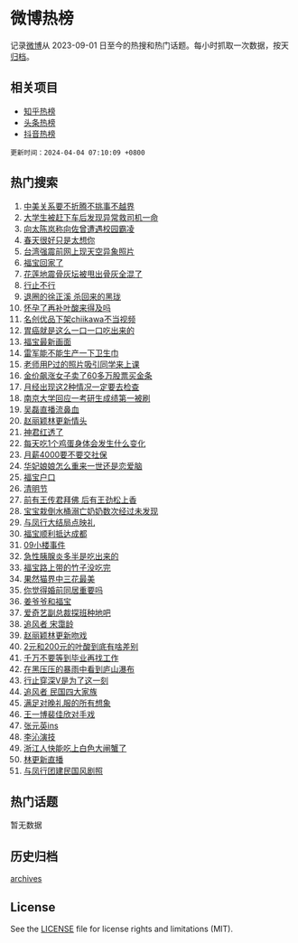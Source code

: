 # 微博热榜

记录[微博](https://www.weibo.com)从 2023-09-01 日至今的热搜和热门话题。每小时抓取一次数据，按天[归档](archives)。

## 相关项目

- [知乎热榜](https://github.com/hotarchive/zhihu)
- [头条热榜](https://github.com/hotarchive/toutiao)
- [抖音热榜](https://github.com/hotarchive/douyin)


`更新时间：2024-04-04 07:10:09 +0800`

## 热门搜索

1. [中美关系要不折腾不挑事不越界](https://m.weibo.cn/search?containerid=100103type%3D1%26t%3D10%26q%3D%23%E4%B8%AD%E7%BE%8E%E5%85%B3%E7%B3%BB%E8%A6%81%E4%B8%8D%E6%8A%98%E8%85%BE%E4%B8%8D%E6%8C%91%E4%BA%8B%E4%B8%8D%E8%B6%8A%E7%95%8C%23&stream_entry_id=51&isnewpage=1&extparam=seat%3D1%26pos%3D0%26q%3D%2523%25E4%25B8%25AD%25E7%25BE%258E%25E5%2585%25B3%25E7%25B3%25BB%25E8%25A6%2581%25E4%25B8%258D%25E6%258A%2598%25E8%2585%25BE%25E4%25B8%258D%25E6%258C%2591%25E4%25BA%258B%25E4%25B8%258D%25E8%25B6%258A%25E7%2595%258C%2523%26stream_entry_id%3D51%26dgr%3D0%26c_type%3D51%26filter_type%3Drealtimehot%26cate%3D10103%26display_time%3D1712185808%26pre_seqid%3D1712185808896029874171)
1. [大学生被赶下车后发现异常救司机一命](https://m.weibo.cn/search?containerid=100103type%3D1%26t%3D10%26q%3D%23%E5%A4%A7%E5%AD%A6%E7%94%9F%E8%A2%AB%E8%B5%B6%E4%B8%8B%E8%BD%A6%E5%90%8E%E5%8F%91%E7%8E%B0%E5%BC%82%E5%B8%B8%E6%95%91%E5%8F%B8%E6%9C%BA%E4%B8%80%E5%91%BD%23&stream_entry_id=31&isnewpage=1&extparam=seat%3D1%26pos%3D0%26flag%3D32768%26q%3D%2523%25E5%25A4%25A7%25E5%25AD%25A6%25E7%2594%259F%25E8%25A2%25AB%25E8%25B5%25B6%25E4%25B8%258B%25E8%25BD%25A6%25E5%2590%258E%25E5%258F%2591%25E7%258E%25B0%25E5%25BC%2582%25E5%25B8%25B8%25E6%2595%2591%25E5%258F%25B8%25E6%259C%25BA%25E4%25B8%2580%25E5%2591%25BD%2523%26dgr%3D0%26c_type%3D31%26cate%3D5001%26band_rank%3D1%26stream_entry_id%3D31%26lcate%3D5001%26filter_type%3Drealtimehot%26realpos%3D1%26display_time%3D1712185808%26pre_seqid%3D1712185808896029874171)
1. [向太陈岚称向佐曾遭遇校园霸凌](https://m.weibo.cn/search?containerid=100103type%3D1%26t%3D10%26q%3D%23%E5%90%91%E5%A4%AA%E9%99%88%E5%B2%9A%E7%A7%B0%E5%90%91%E4%BD%90%E6%9B%BE%E9%81%AD%E9%81%87%E6%A0%A1%E5%9B%AD%E9%9C%B8%E5%87%8C%23&stream_entry_id=31&isnewpage=1&extparam=seat%3D1%26pos%3D1%26flag%3D2%26q%3D%2523%25E5%2590%2591%25E5%25A4%25AA%25E9%2599%2588%25E5%25B2%259A%25E7%25A7%25B0%25E5%2590%2591%25E4%25BD%2590%25E6%259B%25BE%25E9%2581%25AD%25E9%2581%2587%25E6%25A0%25A1%25E5%259B%25AD%25E9%259C%25B8%25E5%2587%258C%2523%26dgr%3D0%26c_type%3D31%26cate%3D5001%26band_rank%3D2%26stream_entry_id%3D31%26lcate%3D5001%26filter_type%3Drealtimehot%26realpos%3D2%26display_time%3D1712185808%26pre_seqid%3D1712185808896029874171)
1. [春天很好只是太想你](https://m.weibo.cn/search?containerid=100103type%3D1%26t%3D10%26q%3D%23%E6%98%A5%E5%A4%A9%E5%BE%88%E5%A5%BD%E5%8F%AA%E6%98%AF%E5%A4%AA%E6%83%B3%E4%BD%A0%23&stream_entry_id=31&isnewpage=1&extparam=seat%3D1%26pos%3D2%26flag%3D0%26q%3D%2523%25E6%2598%25A5%25E5%25A4%25A9%25E5%25BE%2588%25E5%25A5%25BD%25E5%258F%25AA%25E6%2598%25AF%25E5%25A4%25AA%25E6%2583%25B3%25E4%25BD%25A0%2523%26dgr%3D0%26c_type%3D31%26cate%3D5001%26band_rank%3D3%26stream_entry_id%3D31%26lcate%3D5001%26filter_type%3Drealtimehot%26realpos%3D3%26display_time%3D1712185808%26pre_seqid%3D1712185808896029874171)
1. [台湾强震前网上现天空异象照片](https://m.weibo.cn/search?containerid=100103type%3D1%26t%3D10%26q%3D%23%E5%8F%B0%E6%B9%BE%E5%BC%BA%E9%9C%87%E5%89%8D%E7%BD%91%E4%B8%8A%E7%8E%B0%E5%A4%A9%E7%A9%BA%E5%BC%82%E8%B1%A1%E7%85%A7%E7%89%87%23&stream_entry_id=31&isnewpage=1&extparam=seat%3D1%26pos%3D3%26flag%3D2%26q%3D%2523%25E5%258F%25B0%25E6%25B9%25BE%25E5%25BC%25BA%25E9%259C%2587%25E5%2589%258D%25E7%25BD%2591%25E4%25B8%258A%25E7%258E%25B0%25E5%25A4%25A9%25E7%25A9%25BA%25E5%25BC%2582%25E8%25B1%25A1%25E7%2585%25A7%25E7%2589%2587%2523%26dgr%3D0%26c_type%3D31%26cate%3D5001%26band_rank%3D4%26stream_entry_id%3D31%26lcate%3D5001%26filter_type%3Drealtimehot%26realpos%3D4%26display_time%3D1712185808%26pre_seqid%3D1712185808896029874171)
1. [福宝回家了](https://m.weibo.cn/search?containerid=100103type%3D1%26t%3D10%26q%3D%23%E7%A6%8F%E5%AE%9D%E5%9B%9E%E5%AE%B6%E4%BA%86%23&stream_entry_id=31&isnewpage=1&extparam=seat%3D1%26pos%3D4%26flag%3D16%26q%3D%2523%25E7%25A6%258F%25E5%25AE%259D%25E5%259B%259E%25E5%25AE%25B6%25E4%25BA%2586%2523%26dgr%3D0%26c_type%3D31%26cate%3D5001%26band_rank%3D5%26stream_entry_id%3D31%26lcate%3D5001%26filter_type%3Drealtimehot%26realpos%3D5%26display_time%3D1712185808%26pre_seqid%3D1712185808896029874171)
1. [花莲地震骨灰坛被甩出骨灰全混了](https://m.weibo.cn/search?containerid=100103type%3D1%26t%3D10%26q%3D%23%E8%8A%B1%E8%8E%B2%E5%9C%B0%E9%9C%87%E9%AA%A8%E7%81%B0%E5%9D%9B%E8%A2%AB%E7%94%A9%E5%87%BA%E9%AA%A8%E7%81%B0%E5%85%A8%E6%B7%B7%E4%BA%86%23&stream_entry_id=31&isnewpage=1&extparam=seat%3D1%26pos%3D5%26flag%3D2%26q%3D%2523%25E8%258A%25B1%25E8%258E%25B2%25E5%259C%25B0%25E9%259C%2587%25E9%25AA%25A8%25E7%2581%25B0%25E5%259D%259B%25E8%25A2%25AB%25E7%2594%25A9%25E5%2587%25BA%25E9%25AA%25A8%25E7%2581%25B0%25E5%2585%25A8%25E6%25B7%25B7%25E4%25BA%2586%2523%26dgr%3D0%26c_type%3D31%26cate%3D5001%26band_rank%3D6%26stream_entry_id%3D31%26lcate%3D5001%26filter_type%3Drealtimehot%26realpos%3D6%26display_time%3D1712185808%26pre_seqid%3D1712185808896029874171)
1. [行止不行](https://m.weibo.cn/search?containerid=100103type%3D1%26t%3D10%26q%3D%23%E8%A1%8C%E6%AD%A2%E4%B8%8D%E8%A1%8C%23&stream_entry_id=31&isnewpage=1&extparam=seat%3D1%26pos%3D6%26flag%3D2%26q%3D%2523%25E8%25A1%258C%25E6%25AD%25A2%25E4%25B8%258D%25E8%25A1%258C%2523%26dgr%3D0%26c_type%3D31%26cate%3D5001%26band_rank%3D7%26stream_entry_id%3D31%26lcate%3D5001%26filter_type%3Drealtimehot%26realpos%3D7%26display_time%3D1712185808%26pre_seqid%3D1712185808896029874171)
1. [退圈的徐正溪 杀回来的黑珑](https://m.weibo.cn/search?containerid=100103type%3D1%26t%3D10%26q%3D%E9%80%80%E5%9C%88%E7%9A%84%E5%BE%90%E6%AD%A3%E6%BA%AA+%E6%9D%80%E5%9B%9E%E6%9D%A5%E7%9A%84%E9%BB%91%E7%8F%91&stream_entry_id=31&isnewpage=1&extparam=seat%3D1%26pos%3D7%26flag%3D2%26q%3D%25E9%2580%2580%25E5%259C%2588%25E7%259A%2584%25E5%25BE%2590%25E6%25AD%25A3%25E6%25BA%25AA%2520%25E6%259D%2580%25E5%259B%259E%25E6%259D%25A5%25E7%259A%2584%25E9%25BB%2591%25E7%258F%2591%26dgr%3D0%26c_type%3D31%26cate%3D5001%26band_rank%3D8%26stream_entry_id%3D31%26lcate%3D5001%26filter_type%3Drealtimehot%26realpos%3D8%26display_time%3D1712185808%26pre_seqid%3D1712185808896029874171)
1. [怀孕了再补叶酸来得及吗](https://m.weibo.cn/search?containerid=100103type%3D1%26t%3D10%26q%3D%23%E6%80%80%E5%AD%95%E4%BA%86%E5%86%8D%E8%A1%A5%E5%8F%B6%E9%85%B8%E6%9D%A5%E5%BE%97%E5%8F%8A%E5%90%97%23&stream_entry_id=31&isnewpage=1&extparam=seat%3D1%26pos%3D8%26flag%3D2%26q%3D%2523%25E6%2580%2580%25E5%25AD%2595%25E4%25BA%2586%25E5%2586%258D%25E8%25A1%25A5%25E5%258F%25B6%25E9%2585%25B8%25E6%259D%25A5%25E5%25BE%2597%25E5%258F%258A%25E5%2590%2597%2523%26dgr%3D0%26c_type%3D31%26cate%3D5001%26band_rank%3D9%26stream_entry_id%3D31%26lcate%3D5001%26filter_type%3Drealtimehot%26realpos%3D9%26display_time%3D1712185808%26pre_seqid%3D1712185808896029874171)
1. [名创优品下架chiikawa不当视频](https://m.weibo.cn/search?containerid=100103type%3D1%26t%3D10%26q%3D%23%E5%90%8D%E5%88%9B%E4%BC%98%E5%93%81%E4%B8%8B%E6%9E%B6chiikawa%E4%B8%8D%E5%BD%93%E8%A7%86%E9%A2%91%23&stream_entry_id=31&isnewpage=1&extparam=seat%3D1%26pos%3D9%26flag%3D2%26q%3D%2523%25E5%2590%258D%25E5%2588%259B%25E4%25BC%2598%25E5%2593%2581%25E4%25B8%258B%25E6%259E%25B6chiikawa%25E4%25B8%258D%25E5%25BD%2593%25E8%25A7%2586%25E9%25A2%2591%2523%26dgr%3D0%26c_type%3D31%26cate%3D5001%26band_rank%3D10%26stream_entry_id%3D31%26lcate%3D5001%26filter_type%3Drealtimehot%26realpos%3D10%26display_time%3D1712185808%26pre_seqid%3D1712185808896029874171)
1. [胃癌就是这么一口一口吃出来的](https://m.weibo.cn/search?containerid=100103type%3D1%26t%3D10%26q%3D%23%E8%83%83%E7%99%8C%E5%B0%B1%E6%98%AF%E8%BF%99%E4%B9%88%E4%B8%80%E5%8F%A3%E4%B8%80%E5%8F%A3%E5%90%83%E5%87%BA%E6%9D%A5%E7%9A%84%23&stream_entry_id=31&isnewpage=1&extparam=seat%3D1%26pos%3D10%26flag%3D2%26q%3D%2523%25E8%2583%2583%25E7%2599%258C%25E5%25B0%25B1%25E6%2598%25AF%25E8%25BF%2599%25E4%25B9%2588%25E4%25B8%2580%25E5%258F%25A3%25E4%25B8%2580%25E5%258F%25A3%25E5%2590%2583%25E5%2587%25BA%25E6%259D%25A5%25E7%259A%2584%2523%26dgr%3D0%26c_type%3D31%26cate%3D5001%26band_rank%3D11%26stream_entry_id%3D31%26lcate%3D5001%26filter_type%3Drealtimehot%26realpos%3D11%26display_time%3D1712185808%26pre_seqid%3D1712185808896029874171)
1. [福宝最新画面](https://m.weibo.cn/search?containerid=100103type%3D1%26t%3D10%26q%3D%23%E7%A6%8F%E5%AE%9D%E6%9C%80%E6%96%B0%E7%94%BB%E9%9D%A2%23&stream_entry_id=31&isnewpage=1&extparam=seat%3D1%26pos%3D11%26flag%3D0%26q%3D%2523%25E7%25A6%258F%25E5%25AE%259D%25E6%259C%2580%25E6%2596%25B0%25E7%2594%25BB%25E9%259D%25A2%2523%26dgr%3D0%26c_type%3D31%26cate%3D5001%26band_rank%3D12%26stream_entry_id%3D31%26lcate%3D5001%26filter_type%3Drealtimehot%26realpos%3D12%26display_time%3D1712185808%26pre_seqid%3D1712185808896029874171)
1. [雷军能不能生产一下卫生巾](https://m.weibo.cn/search?containerid=100103type%3D1%26t%3D10%26q%3D%23%E9%9B%B7%E5%86%9B%E8%83%BD%E4%B8%8D%E8%83%BD%E7%94%9F%E4%BA%A7%E4%B8%80%E4%B8%8B%E5%8D%AB%E7%94%9F%E5%B7%BE%23&stream_entry_id=31&isnewpage=1&extparam=seat%3D1%26pos%3D12%26flag%3D0%26q%3D%2523%25E9%259B%25B7%25E5%2586%259B%25E8%2583%25BD%25E4%25B8%258D%25E8%2583%25BD%25E7%2594%259F%25E4%25BA%25A7%25E4%25B8%2580%25E4%25B8%258B%25E5%258D%25AB%25E7%2594%259F%25E5%25B7%25BE%2523%26dgr%3D0%26c_type%3D31%26cate%3D5001%26band_rank%3D13%26stream_entry_id%3D31%26lcate%3D5001%26filter_type%3Drealtimehot%26realpos%3D13%26display_time%3D1712185808%26pre_seqid%3D1712185808896029874171)
1. [老师用P过的照片吸引同学来上课](https://m.weibo.cn/search?containerid=100103type%3D1%26t%3D10%26q%3D%E8%80%81%E5%B8%88%E7%94%A8P%E8%BF%87%E7%9A%84%E7%85%A7%E7%89%87%E5%90%B8%E5%BC%95%E5%90%8C%E5%AD%A6%E6%9D%A5%E4%B8%8A%E8%AF%BE&stream_entry_id=31&isnewpage=1&extparam=seat%3D1%26pos%3D13%26flag%3D2%26q%3D%25E8%2580%2581%25E5%25B8%2588%25E7%2594%25A8P%25E8%25BF%2587%25E7%259A%2584%25E7%2585%25A7%25E7%2589%2587%25E5%2590%25B8%25E5%25BC%2595%25E5%2590%258C%25E5%25AD%25A6%25E6%259D%25A5%25E4%25B8%258A%25E8%25AF%25BE%26dgr%3D0%26c_type%3D31%26cate%3D5001%26band_rank%3D14%26stream_entry_id%3D31%26lcate%3D5001%26filter_type%3Drealtimehot%26realpos%3D14%26display_time%3D1712185808%26pre_seqid%3D1712185808896029874171)
1. [金价飙涨女子卖了60多万股票买金条](https://m.weibo.cn/search?containerid=100103type%3D1%26t%3D10%26q%3D%23%E9%87%91%E4%BB%B7%E9%A3%99%E6%B6%A8%E5%A5%B3%E5%AD%90%E5%8D%96%E4%BA%8660%E5%A4%9A%E4%B8%87%E8%82%A1%E7%A5%A8%E4%B9%B0%E9%87%91%E6%9D%A1%23&stream_entry_id=31&isnewpage=1&extparam=seat%3D1%26pos%3D14%26flag%3D0%26q%3D%2523%25E9%2587%2591%25E4%25BB%25B7%25E9%25A3%2599%25E6%25B6%25A8%25E5%25A5%25B3%25E5%25AD%2590%25E5%258D%2596%25E4%25BA%258660%25E5%25A4%259A%25E4%25B8%2587%25E8%2582%25A1%25E7%25A5%25A8%25E4%25B9%25B0%25E9%2587%2591%25E6%259D%25A1%2523%26dgr%3D0%26c_type%3D31%26cate%3D5001%26band_rank%3D15%26stream_entry_id%3D31%26lcate%3D5001%26filter_type%3Drealtimehot%26realpos%3D15%26display_time%3D1712185808%26pre_seqid%3D1712185808896029874171)
1. [月经出现这2种情况一定要去检查](https://m.weibo.cn/search?containerid=100103type%3D1%26t%3D10%26q%3D%23%E6%9C%88%E7%BB%8F%E5%87%BA%E7%8E%B0%E8%BF%992%E7%A7%8D%E6%83%85%E5%86%B5%E4%B8%80%E5%AE%9A%E8%A6%81%E5%8E%BB%E6%A3%80%E6%9F%A5%23&stream_entry_id=31&isnewpage=1&extparam=seat%3D1%26pos%3D15%26flag%3D0%26q%3D%2523%25E6%259C%2588%25E7%25BB%258F%25E5%2587%25BA%25E7%258E%25B0%25E8%25BF%25992%25E7%25A7%258D%25E6%2583%2585%25E5%2586%25B5%25E4%25B8%2580%25E5%25AE%259A%25E8%25A6%2581%25E5%258E%25BB%25E6%25A3%2580%25E6%259F%25A5%2523%26dgr%3D0%26c_type%3D31%26cate%3D5001%26band_rank%3D16%26stream_entry_id%3D31%26lcate%3D5001%26filter_type%3Drealtimehot%26realpos%3D16%26display_time%3D1712185808%26pre_seqid%3D1712185808896029874171)
1. [南京大学回应一考研生成绩第一被刷](https://m.weibo.cn/search?containerid=100103type%3D1%26t%3D10%26q%3D%23%E5%8D%97%E4%BA%AC%E5%A4%A7%E5%AD%A6%E5%9B%9E%E5%BA%94%E4%B8%80%E8%80%83%E7%A0%94%E7%94%9F%E6%88%90%E7%BB%A9%E7%AC%AC%E4%B8%80%E8%A2%AB%E5%88%B7%23&stream_entry_id=31&isnewpage=1&extparam=seat%3D1%26pos%3D16%26flag%3D0%26q%3D%2523%25E5%258D%2597%25E4%25BA%25AC%25E5%25A4%25A7%25E5%25AD%25A6%25E5%259B%259E%25E5%25BA%2594%25E4%25B8%2580%25E8%2580%2583%25E7%25A0%2594%25E7%2594%259F%25E6%2588%2590%25E7%25BB%25A9%25E7%25AC%25AC%25E4%25B8%2580%25E8%25A2%25AB%25E5%2588%25B7%2523%26dgr%3D0%26c_type%3D31%26cate%3D5001%26band_rank%3D17%26stream_entry_id%3D31%26lcate%3D5001%26filter_type%3Drealtimehot%26realpos%3D17%26display_time%3D1712185808%26pre_seqid%3D1712185808896029874171)
1. [吴磊直播流鼻血](https://m.weibo.cn/search?containerid=100103type%3D1%26t%3D10%26q%3D%23%E5%90%B4%E7%A3%8A%E7%9B%B4%E6%92%AD%E6%B5%81%E9%BC%BB%E8%A1%80%23&stream_entry_id=31&isnewpage=1&extparam=seat%3D1%26pos%3D17%26flag%3D2%26q%3D%2523%25E5%2590%25B4%25E7%25A3%258A%25E7%259B%25B4%25E6%2592%25AD%25E6%25B5%2581%25E9%25BC%25BB%25E8%25A1%2580%2523%26dgr%3D0%26c_type%3D31%26cate%3D5001%26band_rank%3D18%26stream_entry_id%3D31%26lcate%3D5001%26filter_type%3Drealtimehot%26realpos%3D18%26display_time%3D1712185808%26pre_seqid%3D1712185808896029874171)
1. [赵丽颖林更新情头](https://m.weibo.cn/search?containerid=100103type%3D1%26t%3D10%26q%3D%E8%B5%B5%E4%B8%BD%E9%A2%96%E6%9E%97%E6%9B%B4%E6%96%B0%E6%83%85%E5%A4%B4&stream_entry_id=31&isnewpage=1&extparam=seat%3D1%26pos%3D18%26flag%3D0%26q%3D%25E8%25B5%25B5%25E4%25B8%25BD%25E9%25A2%2596%25E6%259E%2597%25E6%259B%25B4%25E6%2596%25B0%25E6%2583%2585%25E5%25A4%25B4%26dgr%3D0%26c_type%3D31%26cate%3D5001%26band_rank%3D19%26stream_entry_id%3D31%26lcate%3D5001%26filter_type%3Drealtimehot%26realpos%3D19%26display_time%3D1712185808%26pre_seqid%3D1712185808896029874171)
1. [神君红透了](https://m.weibo.cn/search?containerid=100103type%3D1%26t%3D10%26q%3D%E7%A5%9E%E5%90%9B%E7%BA%A2%E9%80%8F%E4%BA%86&stream_entry_id=31&isnewpage=1&extparam=seat%3D1%26pos%3D19%26flag%3D0%26q%3D%25E7%25A5%259E%25E5%2590%259B%25E7%25BA%25A2%25E9%2580%258F%25E4%25BA%2586%26dgr%3D0%26c_type%3D31%26cate%3D5001%26band_rank%3D20%26stream_entry_id%3D31%26lcate%3D5001%26filter_type%3Drealtimehot%26realpos%3D20%26display_time%3D1712185808%26pre_seqid%3D1712185808896029874171)
1. [每天吃1个鸡蛋身体会发生什么变化](https://m.weibo.cn/search?containerid=100103type%3D1%26t%3D10%26q%3D%23%E6%AF%8F%E5%A4%A9%E5%90%831%E4%B8%AA%E9%B8%A1%E8%9B%8B%E8%BA%AB%E4%BD%93%E4%BC%9A%E5%8F%91%E7%94%9F%E4%BB%80%E4%B9%88%E5%8F%98%E5%8C%96%23&stream_entry_id=31&isnewpage=1&extparam=seat%3D1%26pos%3D20%26flag%3D0%26q%3D%2523%25E6%25AF%258F%25E5%25A4%25A9%25E5%2590%25831%25E4%25B8%25AA%25E9%25B8%25A1%25E8%259B%258B%25E8%25BA%25AB%25E4%25BD%2593%25E4%25BC%259A%25E5%258F%2591%25E7%2594%259F%25E4%25BB%2580%25E4%25B9%2588%25E5%258F%2598%25E5%258C%2596%2523%26dgr%3D0%26c_type%3D31%26cate%3D5001%26band_rank%3D21%26stream_entry_id%3D31%26lcate%3D5001%26filter_type%3Drealtimehot%26realpos%3D21%26display_time%3D1712185808%26pre_seqid%3D1712185808896029874171)
1. [月薪4000要不要交社保](https://m.weibo.cn/search?containerid=100103type%3D1%26t%3D10%26q%3D%23%E6%9C%88%E8%96%AA4000%E8%A6%81%E4%B8%8D%E8%A6%81%E4%BA%A4%E7%A4%BE%E4%BF%9D%23&stream_entry_id=31&isnewpage=1&extparam=seat%3D1%26pos%3D21%26flag%3D0%26q%3D%2523%25E6%259C%2588%25E8%2596%25AA4000%25E8%25A6%2581%25E4%25B8%258D%25E8%25A6%2581%25E4%25BA%25A4%25E7%25A4%25BE%25E4%25BF%259D%2523%26dgr%3D0%26c_type%3D31%26cate%3D5001%26band_rank%3D22%26stream_entry_id%3D31%26lcate%3D5001%26filter_type%3Drealtimehot%26realpos%3D22%26display_time%3D1712185808%26pre_seqid%3D1712185808896029874171)
1. [华妃娘娘怎么重来一世还是恋爱脑](https://m.weibo.cn/search?containerid=100103type%3D1%26t%3D10%26q%3D%E5%8D%8E%E5%A6%83%E5%A8%98%E5%A8%98%E6%80%8E%E4%B9%88%E9%87%8D%E6%9D%A5%E4%B8%80%E4%B8%96%E8%BF%98%E6%98%AF%E6%81%8B%E7%88%B1%E8%84%91&stream_entry_id=31&isnewpage=1&extparam=seat%3D1%26pos%3D22%26flag%3D1%26q%3D%25E5%258D%258E%25E5%25A6%2583%25E5%25A8%2598%25E5%25A8%2598%25E6%2580%258E%25E4%25B9%2588%25E9%2587%258D%25E6%259D%25A5%25E4%25B8%2580%25E4%25B8%2596%25E8%25BF%2598%25E6%2598%25AF%25E6%2581%258B%25E7%2588%25B1%25E8%2584%2591%26dgr%3D0%26c_type%3D31%26cate%3D5001%26band_rank%3D23%26stream_entry_id%3D31%26lcate%3D5001%26filter_type%3Drealtimehot%26realpos%3D23%26display_time%3D1712185808%26pre_seqid%3D1712185808896029874171)
1. [福宝户口](https://m.weibo.cn/search?containerid=100103type%3D1%26t%3D10%26q%3D%23%E7%A6%8F%E5%AE%9D%E6%88%B7%E5%8F%A3%23&stream_entry_id=31&isnewpage=1&extparam=seat%3D1%26pos%3D23%26flag%3D0%26q%3D%2523%25E7%25A6%258F%25E5%25AE%259D%25E6%2588%25B7%25E5%258F%25A3%2523%26dgr%3D0%26c_type%3D31%26cate%3D5001%26band_rank%3D24%26stream_entry_id%3D31%26lcate%3D5001%26filter_type%3Drealtimehot%26realpos%3D24%26display_time%3D1712185808%26pre_seqid%3D1712185808896029874171)
1. [清明节](https://m.weibo.cn/search?containerid=100103type%3D1%26t%3D10%26q%3D%E6%B8%85%E6%98%8E%E8%8A%82&stream_entry_id=31&isnewpage=1&extparam=seat%3D1%26pos%3D24%26flag%3D1%26q%3D%25E6%25B8%2585%25E6%2598%258E%25E8%258A%2582%26dgr%3D0%26c_type%3D31%26cate%3D5001%26band_rank%3D25%26stream_entry_id%3D31%26lcate%3D5001%26filter_type%3Drealtimehot%26realpos%3D25%26display_time%3D1712185808%26pre_seqid%3D1712185808896029874171)
1. [前有王传君拜佛 后有王劲松上香](https://m.weibo.cn/search?containerid=100103type%3D1%26t%3D10%26q%3D%E5%89%8D%E6%9C%89%E7%8E%8B%E4%BC%A0%E5%90%9B%E6%8B%9C%E4%BD%9B+%E5%90%8E%E6%9C%89%E7%8E%8B%E5%8A%B2%E6%9D%BE%E4%B8%8A%E9%A6%99&stream_entry_id=31&isnewpage=1&extparam=seat%3D1%26pos%3D25%26flag%3D0%26q%3D%25E5%2589%258D%25E6%259C%2589%25E7%258E%258B%25E4%25BC%25A0%25E5%2590%259B%25E6%258B%259C%25E4%25BD%259B%2520%25E5%2590%258E%25E6%259C%2589%25E7%258E%258B%25E5%258A%25B2%25E6%259D%25BE%25E4%25B8%258A%25E9%25A6%2599%26dgr%3D0%26c_type%3D31%26cate%3D5001%26band_rank%3D26%26stream_entry_id%3D31%26lcate%3D5001%26filter_type%3Drealtimehot%26realpos%3D26%26display_time%3D1712185808%26pre_seqid%3D1712185808896029874171)
1. [宝宝栽倒水桶溺亡奶奶数次经过未发现](https://m.weibo.cn/search?containerid=100103type%3D1%26t%3D10%26q%3D%23%E5%AE%9D%E5%AE%9D%E6%A0%BD%E5%80%92%E6%B0%B4%E6%A1%B6%E6%BA%BA%E4%BA%A1%E5%A5%B6%E5%A5%B6%E6%95%B0%E6%AC%A1%E7%BB%8F%E8%BF%87%E6%9C%AA%E5%8F%91%E7%8E%B0%23&stream_entry_id=31&isnewpage=1&extparam=seat%3D1%26pos%3D26%26flag%3D0%26q%3D%2523%25E5%25AE%259D%25E5%25AE%259D%25E6%25A0%25BD%25E5%2580%2592%25E6%25B0%25B4%25E6%25A1%25B6%25E6%25BA%25BA%25E4%25BA%25A1%25E5%25A5%25B6%25E5%25A5%25B6%25E6%2595%25B0%25E6%25AC%25A1%25E7%25BB%258F%25E8%25BF%2587%25E6%259C%25AA%25E5%258F%2591%25E7%258E%25B0%2523%26dgr%3D0%26c_type%3D31%26cate%3D5001%26band_rank%3D27%26stream_entry_id%3D31%26lcate%3D5001%26filter_type%3Drealtimehot%26realpos%3D27%26display_time%3D1712185808%26pre_seqid%3D1712185808896029874171)
1. [与凤行大结局点映礼](https://m.weibo.cn/search?containerid=100103type%3D1%26t%3D10%26q%3D%23%E4%B8%8E%E5%87%A4%E8%A1%8C%E5%A4%A7%E7%BB%93%E5%B1%80%E7%82%B9%E6%98%A0%E7%A4%BC%23&stream_entry_id=31&isnewpage=1&extparam=seat%3D1%26pos%3D27%26flag%3D0%26q%3D%2523%25E4%25B8%258E%25E5%2587%25A4%25E8%25A1%258C%25E5%25A4%25A7%25E7%25BB%2593%25E5%25B1%2580%25E7%2582%25B9%25E6%2598%25A0%25E7%25A4%25BC%2523%26dgr%3D0%26c_type%3D31%26cate%3D5001%26band_rank%3D28%26stream_entry_id%3D31%26lcate%3D5001%26filter_type%3Drealtimehot%26realpos%3D28%26display_time%3D1712185808%26pre_seqid%3D1712185808896029874171)
1. [福宝顺利抵达成都](https://m.weibo.cn/search?containerid=100103type%3D1%26t%3D10%26q%3D%23%E7%A6%8F%E5%AE%9D%E9%A1%BA%E5%88%A9%E6%8A%B5%E8%BE%BE%E6%88%90%E9%83%BD%23&stream_entry_id=31&isnewpage=1&extparam=seat%3D1%26pos%3D28%26flag%3D0%26q%3D%2523%25E7%25A6%258F%25E5%25AE%259D%25E9%25A1%25BA%25E5%2588%25A9%25E6%258A%25B5%25E8%25BE%25BE%25E6%2588%2590%25E9%2583%25BD%2523%26dgr%3D0%26c_type%3D31%26cate%3D5001%26band_rank%3D29%26stream_entry_id%3D31%26lcate%3D5001%26filter_type%3Drealtimehot%26realpos%3D29%26display_time%3D1712185808%26pre_seqid%3D1712185808896029874171)
1. [09小楼事件](https://m.weibo.cn/search?containerid=100103type%3D1%26t%3D10%26q%3D09%E5%B0%8F%E6%A5%BC%E4%BA%8B%E4%BB%B6&stream_entry_id=31&isnewpage=1&extparam=seat%3D1%26pos%3D29%26flag%3D0%26q%3D09%25E5%25B0%258F%25E6%25A5%25BC%25E4%25BA%258B%25E4%25BB%25B6%26dgr%3D0%26c_type%3D31%26cate%3D5001%26band_rank%3D30%26stream_entry_id%3D31%26lcate%3D5001%26filter_type%3Drealtimehot%26realpos%3D30%26display_time%3D1712185808%26pre_seqid%3D1712185808896029874171)
1. [急性胰腺炎多半是吃出来的](https://m.weibo.cn/search?containerid=100103type%3D1%26t%3D10%26q%3D%23%E6%80%A5%E6%80%A7%E8%83%B0%E8%85%BA%E7%82%8E%E5%A4%9A%E5%8D%8A%E6%98%AF%E5%90%83%E5%87%BA%E6%9D%A5%E7%9A%84%23&stream_entry_id=31&isnewpage=1&extparam=seat%3D1%26pos%3D30%26flag%3D0%26q%3D%2523%25E6%2580%25A5%25E6%2580%25A7%25E8%2583%25B0%25E8%2585%25BA%25E7%2582%258E%25E5%25A4%259A%25E5%258D%258A%25E6%2598%25AF%25E5%2590%2583%25E5%2587%25BA%25E6%259D%25A5%25E7%259A%2584%2523%26dgr%3D0%26c_type%3D31%26cate%3D5001%26band_rank%3D31%26stream_entry_id%3D31%26lcate%3D5001%26filter_type%3Drealtimehot%26realpos%3D31%26display_time%3D1712185808%26pre_seqid%3D1712185808896029874171)
1. [福宝路上带的竹子没吃完](https://m.weibo.cn/search?containerid=100103type%3D1%26t%3D10%26q%3D%23%E7%A6%8F%E5%AE%9D%E8%B7%AF%E4%B8%8A%E5%B8%A6%E7%9A%84%E7%AB%B9%E5%AD%90%E6%B2%A1%E5%90%83%E5%AE%8C%23&stream_entry_id=31&isnewpage=1&extparam=seat%3D1%26pos%3D31%26flag%3D0%26q%3D%2523%25E7%25A6%258F%25E5%25AE%259D%25E8%25B7%25AF%25E4%25B8%258A%25E5%25B8%25A6%25E7%259A%2584%25E7%25AB%25B9%25E5%25AD%2590%25E6%25B2%25A1%25E5%2590%2583%25E5%25AE%258C%2523%26dgr%3D0%26c_type%3D31%26cate%3D5001%26band_rank%3D32%26stream_entry_id%3D31%26lcate%3D5001%26filter_type%3Drealtimehot%26realpos%3D32%26display_time%3D1712185808%26pre_seqid%3D1712185808896029874171)
1. [果然猫界中三花最美](https://m.weibo.cn/search?containerid=100103type%3D1%26t%3D10%26q%3D%E6%9E%9C%E7%84%B6%E7%8C%AB%E7%95%8C%E4%B8%AD%E4%B8%89%E8%8A%B1%E6%9C%80%E7%BE%8E&stream_entry_id=31&isnewpage=1&extparam=seat%3D1%26pos%3D32%26flag%3D0%26q%3D%25E6%259E%259C%25E7%2584%25B6%25E7%258C%25AB%25E7%2595%258C%25E4%25B8%25AD%25E4%25B8%2589%25E8%258A%25B1%25E6%259C%2580%25E7%25BE%258E%26dgr%3D0%26c_type%3D31%26cate%3D5001%26band_rank%3D33%26stream_entry_id%3D31%26lcate%3D5001%26filter_type%3Drealtimehot%26realpos%3D33%26display_time%3D1712185808%26pre_seqid%3D1712185808896029874171)
1. [你觉得婚前同居重要吗](https://m.weibo.cn/search?containerid=100103type%3D1%26t%3D10%26q%3D%23%E4%BD%A0%E8%A7%89%E5%BE%97%E5%A9%9A%E5%89%8D%E5%90%8C%E5%B1%85%E9%87%8D%E8%A6%81%E5%90%97%23&stream_entry_id=31&isnewpage=1&extparam=seat%3D1%26pos%3D33%26flag%3D1%26q%3D%2523%25E4%25BD%25A0%25E8%25A7%2589%25E5%25BE%2597%25E5%25A9%259A%25E5%2589%258D%25E5%2590%258C%25E5%25B1%2585%25E9%2587%258D%25E8%25A6%2581%25E5%2590%2597%2523%26dgr%3D0%26c_type%3D31%26cate%3D5001%26band_rank%3D34%26stream_entry_id%3D31%26lcate%3D5001%26filter_type%3Drealtimehot%26realpos%3D34%26display_time%3D1712185808%26pre_seqid%3D1712185808896029874171)
1. [姜爷爷和福宝](https://m.weibo.cn/search?containerid=100103type%3D1%26t%3D10%26q%3D%E5%A7%9C%E7%88%B7%E7%88%B7%E5%92%8C%E7%A6%8F%E5%AE%9D&stream_entry_id=31&isnewpage=1&extparam=seat%3D1%26pos%3D34%26flag%3D0%26q%3D%25E5%25A7%259C%25E7%2588%25B7%25E7%2588%25B7%25E5%2592%258C%25E7%25A6%258F%25E5%25AE%259D%26dgr%3D0%26c_type%3D31%26cate%3D5001%26band_rank%3D35%26stream_entry_id%3D31%26lcate%3D5001%26filter_type%3Drealtimehot%26realpos%3D35%26display_time%3D1712185808%26pre_seqid%3D1712185808896029874171)
1. [爱奇艺副总裁探班种地吧](https://m.weibo.cn/search?containerid=100103type%3D1%26t%3D10%26q%3D%23%E7%88%B1%E5%A5%87%E8%89%BA%E5%89%AF%E6%80%BB%E8%A3%81%E6%8E%A2%E7%8F%AD%E7%A7%8D%E5%9C%B0%E5%90%A7%23&stream_entry_id=31&isnewpage=1&extparam=seat%3D1%26pos%3D35%26flag%3D0%26q%3D%2523%25E7%2588%25B1%25E5%25A5%2587%25E8%2589%25BA%25E5%2589%25AF%25E6%2580%25BB%25E8%25A3%2581%25E6%258E%25A2%25E7%258F%25AD%25E7%25A7%258D%25E5%259C%25B0%25E5%2590%25A7%2523%26dgr%3D0%26c_type%3D31%26cate%3D5001%26band_rank%3D36%26stream_entry_id%3D31%26lcate%3D5001%26filter_type%3Drealtimehot%26realpos%3D36%26display_time%3D1712185808%26pre_seqid%3D1712185808896029874171)
1. [追风者 宋霭龄](https://m.weibo.cn/search?containerid=100103type%3D1%26t%3D10%26q%3D%E8%BF%BD%E9%A3%8E%E8%80%85+%E5%AE%8B%E9%9C%AD%E9%BE%84&stream_entry_id=31&isnewpage=1&extparam=seat%3D1%26pos%3D36%26flag%3D0%26q%3D%25E8%25BF%25BD%25E9%25A3%258E%25E8%2580%2585%2520%25E5%25AE%258B%25E9%259C%25AD%25E9%25BE%2584%26dgr%3D0%26c_type%3D31%26cate%3D5001%26band_rank%3D37%26stream_entry_id%3D31%26lcate%3D5001%26filter_type%3Drealtimehot%26realpos%3D37%26display_time%3D1712185808%26pre_seqid%3D1712185808896029874171)
1. [赵丽颖林更新吻戏](https://m.weibo.cn/search?containerid=100103type%3D1%26t%3D10%26q%3D%E8%B5%B5%E4%B8%BD%E9%A2%96%E6%9E%97%E6%9B%B4%E6%96%B0%E5%90%BB%E6%88%8F&stream_entry_id=31&isnewpage=1&extparam=seat%3D1%26pos%3D37%26flag%3D0%26q%3D%25E8%25B5%25B5%25E4%25B8%25BD%25E9%25A2%2596%25E6%259E%2597%25E6%259B%25B4%25E6%2596%25B0%25E5%2590%25BB%25E6%2588%258F%26dgr%3D0%26c_type%3D31%26cate%3D5001%26band_rank%3D38%26stream_entry_id%3D31%26lcate%3D5001%26filter_type%3Drealtimehot%26realpos%3D38%26display_time%3D1712185808%26pre_seqid%3D1712185808896029874171)
1. [2元和200元的叶酸到底有啥差别](https://m.weibo.cn/search?containerid=100103type%3D1%26t%3D10%26q%3D%232%E5%85%83%E5%92%8C200%E5%85%83%E7%9A%84%E5%8F%B6%E9%85%B8%E5%88%B0%E5%BA%95%E6%9C%89%E5%95%A5%E5%B7%AE%E5%88%AB%23&stream_entry_id=31&isnewpage=1&extparam=seat%3D1%26pos%3D38%26flag%3D0%26q%3D%25232%25E5%2585%2583%25E5%2592%258C200%25E5%2585%2583%25E7%259A%2584%25E5%258F%25B6%25E9%2585%25B8%25E5%2588%25B0%25E5%25BA%2595%25E6%259C%2589%25E5%2595%25A5%25E5%25B7%25AE%25E5%2588%25AB%2523%26dgr%3D0%26c_type%3D31%26cate%3D5001%26band_rank%3D39%26stream_entry_id%3D31%26lcate%3D5001%26filter_type%3Drealtimehot%26realpos%3D39%26display_time%3D1712185808%26pre_seqid%3D1712185808896029874171)
1. [千万不要等到毕业再找工作](https://m.weibo.cn/search?containerid=100103type%3D1%26t%3D10%26q%3D%23%E5%8D%83%E4%B8%87%E4%B8%8D%E8%A6%81%E7%AD%89%E5%88%B0%E6%AF%95%E4%B8%9A%E5%86%8D%E6%89%BE%E5%B7%A5%E4%BD%9C%23&stream_entry_id=31&isnewpage=1&extparam=seat%3D1%26pos%3D39%26flag%3D0%26q%3D%2523%25E5%258D%2583%25E4%25B8%2587%25E4%25B8%258D%25E8%25A6%2581%25E7%25AD%2589%25E5%2588%25B0%25E6%25AF%2595%25E4%25B8%259A%25E5%2586%258D%25E6%2589%25BE%25E5%25B7%25A5%25E4%25BD%259C%2523%26dgr%3D0%26c_type%3D31%26cate%3D5001%26band_rank%3D40%26stream_entry_id%3D31%26lcate%3D5001%26filter_type%3Drealtimehot%26realpos%3D40%26display_time%3D1712185808%26pre_seqid%3D1712185808896029874171)
1. [在黑压压的暴雨中看到庐山瀑布](https://m.weibo.cn/search?containerid=100103type%3D1%26t%3D10%26q%3D%E5%9C%A8%E9%BB%91%E5%8E%8B%E5%8E%8B%E7%9A%84%E6%9A%B4%E9%9B%A8%E4%B8%AD%E7%9C%8B%E5%88%B0%E5%BA%90%E5%B1%B1%E7%80%91%E5%B8%83&stream_entry_id=31&isnewpage=1&extparam=seat%3D1%26pos%3D40%26flag%3D1%26q%3D%25E5%259C%25A8%25E9%25BB%2591%25E5%258E%258B%25E5%258E%258B%25E7%259A%2584%25E6%259A%25B4%25E9%259B%25A8%25E4%25B8%25AD%25E7%259C%258B%25E5%2588%25B0%25E5%25BA%2590%25E5%25B1%25B1%25E7%2580%2591%25E5%25B8%2583%26dgr%3D0%26c_type%3D31%26cate%3D5001%26band_rank%3D41%26stream_entry_id%3D31%26lcate%3D5001%26filter_type%3Drealtimehot%26realpos%3D41%26display_time%3D1712185808%26pre_seqid%3D1712185808896029874171)
1. [行止穿深V是为了这一刻](https://m.weibo.cn/search?containerid=100103type%3D1%26t%3D10%26q%3D%23%E8%A1%8C%E6%AD%A2%E7%A9%BF%E6%B7%B1V%E6%98%AF%E4%B8%BA%E4%BA%86%E8%BF%99%E4%B8%80%E5%88%BB%23&stream_entry_id=31&isnewpage=1&extparam=seat%3D1%26pos%3D41%26flag%3D0%26q%3D%2523%25E8%25A1%258C%25E6%25AD%25A2%25E7%25A9%25BF%25E6%25B7%25B1V%25E6%2598%25AF%25E4%25B8%25BA%25E4%25BA%2586%25E8%25BF%2599%25E4%25B8%2580%25E5%2588%25BB%2523%26dgr%3D0%26c_type%3D31%26cate%3D5001%26band_rank%3D42%26stream_entry_id%3D31%26lcate%3D5001%26filter_type%3Drealtimehot%26realpos%3D42%26display_time%3D1712185808%26pre_seqid%3D1712185808896029874171)
1. [追风者 民国四大家族](https://m.weibo.cn/search?containerid=100103type%3D1%26t%3D10%26q%3D%E8%BF%BD%E9%A3%8E%E8%80%85+%E6%B0%91%E5%9B%BD%E5%9B%9B%E5%A4%A7%E5%AE%B6%E6%97%8F&stream_entry_id=31&isnewpage=1&extparam=seat%3D1%26pos%3D42%26flag%3D1%26q%3D%25E8%25BF%25BD%25E9%25A3%258E%25E8%2580%2585%2520%25E6%25B0%2591%25E5%259B%25BD%25E5%259B%259B%25E5%25A4%25A7%25E5%25AE%25B6%25E6%2597%258F%26dgr%3D0%26c_type%3D31%26cate%3D5001%26band_rank%3D43%26stream_entry_id%3D31%26lcate%3D5001%26filter_type%3Drealtimehot%26realpos%3D43%26display_time%3D1712185808%26pre_seqid%3D1712185808896029874171)
1. [满足对晚礼服的所有想象](https://m.weibo.cn/search?containerid=100103type%3D1%26t%3D10%26q%3D%23%E6%BB%A1%E8%B6%B3%E5%AF%B9%E6%99%9A%E7%A4%BC%E6%9C%8D%E7%9A%84%E6%89%80%E6%9C%89%E6%83%B3%E8%B1%A1%23&stream_entry_id=31&isnewpage=1&extparam=seat%3D1%26pos%3D43%26flag%3D0%26q%3D%2523%25E6%25BB%25A1%25E8%25B6%25B3%25E5%25AF%25B9%25E6%2599%259A%25E7%25A4%25BC%25E6%259C%258D%25E7%259A%2584%25E6%2589%2580%25E6%259C%2589%25E6%2583%25B3%25E8%25B1%25A1%2523%26dgr%3D0%26c_type%3D31%26cate%3D5001%26band_rank%3D44%26stream_entry_id%3D31%26lcate%3D5001%26filter_type%3Drealtimehot%26realpos%3D44%26display_time%3D1712185808%26pre_seqid%3D1712185808896029874171)
1. [王一博裴佳欣对手戏](https://m.weibo.cn/search?containerid=100103type%3D1%26t%3D10%26q%3D%23%E7%8E%8B%E4%B8%80%E5%8D%9A%E8%A3%B4%E4%BD%B3%E6%AC%A3%E5%AF%B9%E6%89%8B%E6%88%8F%23&stream_entry_id=31&isnewpage=1&extparam=seat%3D1%26pos%3D44%26flag%3D0%26q%3D%2523%25E7%258E%258B%25E4%25B8%2580%25E5%258D%259A%25E8%25A3%25B4%25E4%25BD%25B3%25E6%25AC%25A3%25E5%25AF%25B9%25E6%2589%258B%25E6%2588%258F%2523%26dgr%3D0%26c_type%3D31%26cate%3D5001%26band_rank%3D45%26stream_entry_id%3D31%26lcate%3D5001%26filter_type%3Drealtimehot%26realpos%3D45%26display_time%3D1712185808%26pre_seqid%3D1712185808896029874171)
1. [张元英ins](https://m.weibo.cn/search?containerid=100103type%3D1%26t%3D10%26q%3D%E5%BC%A0%E5%85%83%E8%8B%B1ins&stream_entry_id=31&isnewpage=1&extparam=seat%3D1%26pos%3D45%26flag%3D0%26q%3D%25E5%25BC%25A0%25E5%2585%2583%25E8%258B%25B1ins%26dgr%3D0%26c_type%3D31%26cate%3D5001%26band_rank%3D46%26stream_entry_id%3D31%26lcate%3D5001%26filter_type%3Drealtimehot%26realpos%3D46%26display_time%3D1712185808%26pre_seqid%3D1712185808896029874171)
1. [李沁演技](https://m.weibo.cn/search?containerid=100103type%3D1%26t%3D10%26q%3D%E6%9D%8E%E6%B2%81%E6%BC%94%E6%8A%80&stream_entry_id=31&isnewpage=1&extparam=seat%3D1%26pos%3D46%26flag%3D0%26q%3D%25E6%259D%258E%25E6%25B2%2581%25E6%25BC%2594%25E6%258A%2580%26dgr%3D0%26c_type%3D31%26cate%3D5001%26band_rank%3D47%26stream_entry_id%3D31%26lcate%3D5001%26filter_type%3Drealtimehot%26realpos%3D47%26display_time%3D1712185808%26pre_seqid%3D1712185808896029874171)
1. [浙江人快能吃上白色大闸蟹了](https://m.weibo.cn/search?containerid=100103type%3D1%26t%3D10%26q%3D%23%E6%B5%99%E6%B1%9F%E4%BA%BA%E5%BF%AB%E8%83%BD%E5%90%83%E4%B8%8A%E7%99%BD%E8%89%B2%E5%A4%A7%E9%97%B8%E8%9F%B9%E4%BA%86%23&stream_entry_id=31&isnewpage=1&extparam=seat%3D1%26pos%3D47%26flag%3D1%26q%3D%2523%25E6%25B5%2599%25E6%25B1%259F%25E4%25BA%25BA%25E5%25BF%25AB%25E8%2583%25BD%25E5%2590%2583%25E4%25B8%258A%25E7%2599%25BD%25E8%2589%25B2%25E5%25A4%25A7%25E9%2597%25B8%25E8%259F%25B9%25E4%25BA%2586%2523%26dgr%3D0%26c_type%3D31%26cate%3D5001%26band_rank%3D48%26stream_entry_id%3D31%26lcate%3D5001%26filter_type%3Drealtimehot%26realpos%3D48%26display_time%3D1712185808%26pre_seqid%3D1712185808896029874171)
1. [林更新直播](https://m.weibo.cn/search?containerid=100103type%3D1%26t%3D10%26q%3D%E6%9E%97%E6%9B%B4%E6%96%B0%E7%9B%B4%E6%92%AD&stream_entry_id=31&isnewpage=1&extparam=seat%3D1%26pos%3D48%26flag%3D0%26q%3D%25E6%259E%2597%25E6%259B%25B4%25E6%2596%25B0%25E7%259B%25B4%25E6%2592%25AD%26dgr%3D0%26c_type%3D31%26cate%3D5001%26band_rank%3D49%26stream_entry_id%3D31%26lcate%3D5001%26filter_type%3Drealtimehot%26realpos%3D49%26display_time%3D1712185808%26pre_seqid%3D1712185808896029874171)
1. [与凤行团建民国风剧照](https://m.weibo.cn/search?containerid=100103type%3D1%26t%3D10%26q%3D%23%E4%B8%8E%E5%87%A4%E8%A1%8C%E5%9B%A2%E5%BB%BA%E6%B0%91%E5%9B%BD%E9%A3%8E%E5%89%A7%E7%85%A7%23&stream_entry_id=31&isnewpage=1&extparam=seat%3D1%26pos%3D49%26flag%3D1%26q%3D%2523%25E4%25B8%258E%25E5%2587%25A4%25E8%25A1%258C%25E5%259B%25A2%25E5%25BB%25BA%25E6%25B0%2591%25E5%259B%25BD%25E9%25A3%258E%25E5%2589%25A7%25E7%2585%25A7%2523%26dgr%3D0%26c_type%3D31%26cate%3D5001%26band_rank%3D50%26stream_entry_id%3D31%26lcate%3D5001%26filter_type%3Drealtimehot%26realpos%3D50%26display_time%3D1712185808%26pre_seqid%3D1712185808896029874171)

## 热门话题

暂无数据

## 历史归档

[archives](archives)

## License

See the [LICENSE](LICENSE) file for license rights and limitations (MIT).
